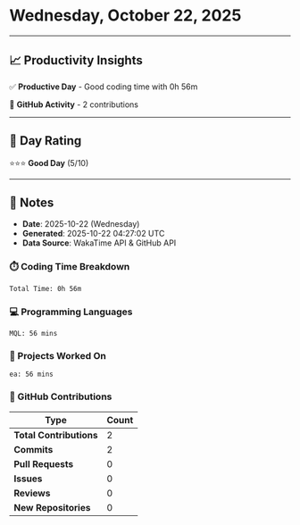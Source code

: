 # Wednesday, October 22, 2025

---

## 📈 Productivity Insights

✅ **Productive Day** - Good coding time with 0h 56m

📝 **GitHub Activity** - 2 contributions

---

## 🎯 Day Rating

⭐⭐⭐ **Good Day** (5/10)

---

## 📝 Notes

- **Date**: 2025-10-22 (Wednesday)
- **Generated**: 2025-10-22 04:27:02 UTC
- **Data Source**: WakaTime API & GitHub API


### ⏱️ Coding Time Breakdown

```
Total Time: 0h 56m
```

### 💻 Programming Languages

```
MQL: 56 mins
```

### 📂 Projects Worked On

```
ea: 56 mins

```


### 🐙 GitHub Contributions

| Type | Count |
|------|-------|
| **Total Contributions** | 2 |
| **Commits** | 2 |
| **Pull Requests** | 0 |
| **Issues** | 0 |
| **Reviews** | 0 |
| **New Repositories** | 0 |

